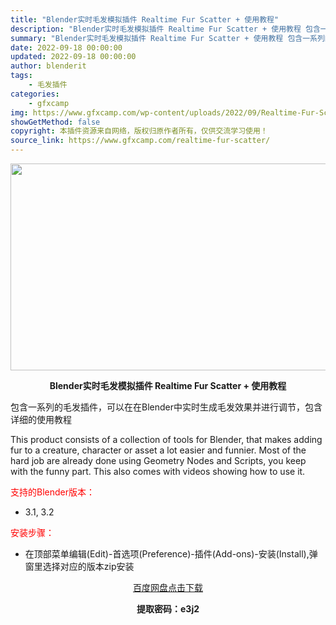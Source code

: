 ```yaml
---
title: "Blender实时毛发模拟插件 Realtime Fur Scatter + 使用教程"
description: "Blender实时毛发模拟插件 Realtime Fur Scatter + 使用教程 包含一系列的毛发插件，可以在在Blender中实时生成毛发效果并进行调节，包含详细的使用教程 This prod..."
summary: "Blender实时毛发模拟插件 Realtime Fur Scatter + 使用教程 包含一系列的毛发插件，可以在在Blender中实时生成毛发效果并进行调节，包含详细的使用教程 This prod..."
date: 2022-09-18 00:00:00
updated: 2022-09-18 00:00:00
author: blenderit
tags: 
    - 毛发插件
categories:
    - gfxcamp
img: https://www.gfxcamp.com/wp-content/uploads/2022/09/Realtime-Fur-Scatter.jpg
showGetMethod: false
copyright: 本插件资源来自网络，版权归原作者所有，仅供交流学习使用！
source_link: https://www.gfxcamp.com/realtime-fur-scatter/
---
```

<div><p><img decoding="async" class="aligncenter size-full wp-image-106991" src="https://www.gfxcamp.com/wp-content/uploads/2022/09/Realtime-Fur-Scatter.jpg" data-src="https://www.gfxcamp.com/wp-content/uploads/2022/09/Realtime-Fur-Scatter.jpg" alt="" width="590" height="331" data-srcset="https://www.gfxcamp.com/wp-content/uploads/2022/09/Realtime-Fur-Scatter.jpg 590w, https://www.gfxcamp.com/wp-content/uploads/2022/09/Realtime-Fur-Scatter-150x84.jpg 150w" data-sizes="(max-width: 590px) 100vw, 590px"></p><p style="text-align: center;"><strong>Blender实时毛发模拟插件 Realtime Fur Scatter + 使用教程</strong></p><p>包含一系列的毛发插件，可以在在Blender中实时生成毛发效果并进行调节，包含详细的使用教程</p><p>This product consists of a collection of tools for Blender, that makes adding fur to a creature, character or asset a lot easier and funnier. Most of the hard job are already done using Geometry Nodes and Scripts, you keep with the funny part. This also comes with videos showing how to use it.</p><p style="text-align: left;"><span style="color: #ff0000;">支持的Blender版本：</span></p><ul>
<li style="text-align: left;">3.1, 3.2</li>
</ul><p><span style="color: #ff0000;">安装步骤：</span></p><ul>
<li>在顶部菜单编辑(Edit)-首选项(Preference)-插件(Add-ons)-安装(Install),弹窗里选择对应的版本zip安装</li>
</ul><p style="text-align: center;"><a class="maxbutton-3 maxbutton maxbutton-baidu" target="_blank" rel="noopener" href="https://pan.baidu.com/s/1TeGFP4H_5lnCHqKDIfSk6g?pwd=e3j2"><span class="mb-text">百度网盘点击下载</span></a></p><p style="text-align: center;"><strong>提取密码：e3j2</strong></p></div>
